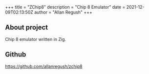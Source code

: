 +++
title = "ZChip8"
description = "Chip 8 Emulator"
date = 2021-12-09T02:13:50Z
author = "Allan Regush"
+++

## About project

Chip 8 emulator written in Zig.

## Github

https://github.com/allanregush/zchip8
